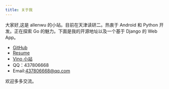```yaml
---
title: 关于我
---
```


大家好,这是  allenwu 的小站。目前在天津读研二。热衷于 Android 和 Python 开发。正在探索 Go 的魅力。下面是我的开源地址以及一个基于 Django 的 Web App。

* [GitHub](https://github.com/wuchangfeng)
* [Resume](http://allenwu.itscoder.com/resume)
* [Vino 小站](http://vino.pythonanywhere.com)
* QQ：437806668
* Email:437806668@qq.com

欢迎多多交流。
